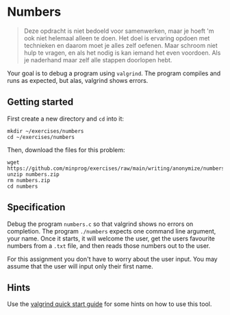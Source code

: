 # Numbers

> Deze opdracht is niet bedoeld voor samenwerken, maar je hoeft 'm ook niet helemaal alleen te doen. Het doel is ervaring opdoen met technieken en daarom moet je alles zelf oefenen. Maar schroom niet hulp te vragen, en als het nodig is kan iemand het even voordoen. Als je naderhand maar zelf alle stappen doorlopen hebt.

Your goal is to debug a program using `valgrind`. The program compiles and runs as expected, but alas, valgrind shows errors.

## Getting started

First create a new directory and `cd` into it:

    mkdir ~/exercises/numbers
    cd ~/exercises/numbers

Then, download the files for this problem:

    wget https://github.com/minprog/exercises/raw/main/writing/anonymize/numbers.zip
    unzip numbers.zip
    rm numbers.zip
    cd numbers

## Specification

Debug the program `numbers.c` so that valgrind shows no errors on completion. The program `./numbers` expects one command line argument, your name. Once it starts, it will welcome the user, get the users favourite numbers from a `.txt` file, and then reads those numbers out to the user.

For this assignment you don't have to worry about the user input. You may assume that the user will input only their first name.

## Hints

Use the [valgrind quick start guide](http://valgrind.org/docs/manual/quick-start.html) for some hints on how to use this tool.

